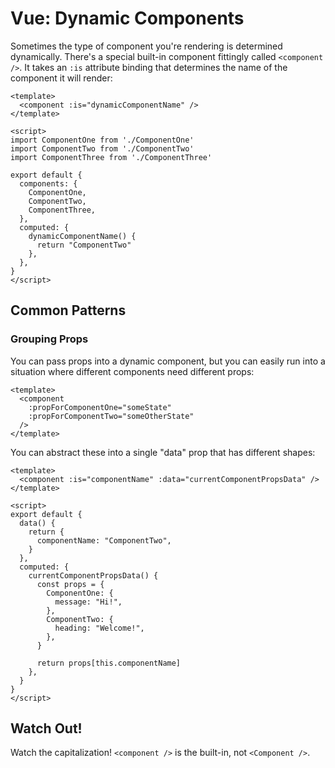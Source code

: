 # Vue: Dynamic Components

Sometimes the type of component you're rendering is determined dynamically. There's a special built-in component fittingly called `<component />`. It takes an `:is` attribute binding that determines the name of the component it will render:

```vue
<template>
  <component :is="dynamicComponentName" />
</template>

<script>
import ComponentOne from './ComponentOne'
import ComponentTwo from './ComponentTwo'
import ComponentThree from './ComponentThree'

export default {
  components: {
    ComponentOne,
    ComponentTwo,
    ComponentThree,
  },
  computed: {
    dynamicComponentName() {
      return "ComponentTwo"
    },
  },
}
</script>
```

## Common Patterns

### Grouping Props

You can pass props into a dynamic component, but you can easily run into a situation where different components need different props:

```vue
<template>
  <component
    :propForComponentOne="someState"
    :propForComponentTwo="someOtherState"
  />
</template>
```

You can abstract these into a single "data" prop that has different shapes:

```vue
<template>
  <component :is="componentName" :data="currentComponentPropsData" />
</template>

<script>
export default {
  data() {
    return {
      componentName: "ComponentTwo",
    }
  },
  computed: {
    currentComponentPropsData() {
      const props = {
        ComponentOne: {
          message: "Hi!",
        },
        ComponentTwo: {
          heading: "Welcome!",
        },
      }

      return props[this.componentName]
    },
  }
}
</script>
```

## Watch Out!

Watch the capitalization! `<component />` is the built-in, not `<Component />`.
